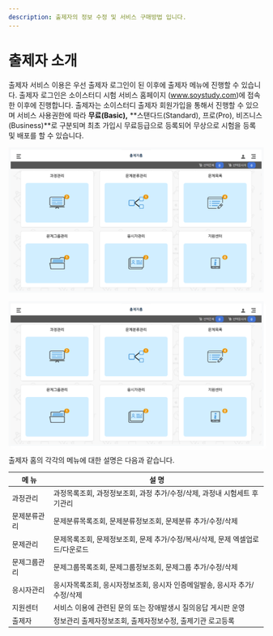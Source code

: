 ```yaml
---
description: 출제자의 정보 수정 및 서비스 구매방법 입니다.
---
```


# 출제자 소개

출제자 서비스 이용은 우선 출제자 로그인이 된 이후에 출제자 메뉴에 진행할 수 있습니다. 출제자 로그인은 소이스터디 시험 서비스 홈페이지 (www.soystudy.com)에 접속한 이후에 진행합니다. 출제자는 소이스터디 출제자 회원가입을 통해서 진행할 수 있으며 서비스 사용권한에 따라 **무료(Basic),** **스탠다드(Standard), 프로(Pro), 비즈니스(Business)**로 구분되며 최초 가입시 무료등급으로 등록되어 무상으로 시험을 등록 및 배포를 할 수 있습니다.

![](../.gitbook/assets/main.png)

<img src="../.gitbook/assets/main.png" style="box-shadow: 5px 5px 5px #fff;">

출제자 홈의 각각의 메뉴에 대한 설명은 다음과 같습니다.

| 메 뉴    | 설 명                                           |
| ------ | --------------------------------------------- |
| 과정관리   | 과정목록조회, 과정정보조회, 과정 추가/수정/삭제, 과정내 시험세트 후기관리    |
| 문제분류관리 | 문제분류목록조회, 문제분류정보조회, 문제분류 추가/수정/삭제             |
| 문제관리   | 문제목록조회, 문제정보조회, 문제 추가/수정/복사/삭제, 문제 엑셀업로드/다운로드 |
| 문제그룹관리 | 문제그룹목록조회, 문제그룹정보조회, 문제그룹 추가/수정/삭제             |
| 응시자관리  | 응시자목록조회, 응시자정보조회, 응시자 인증메일발송, 응시자 추가/수정/삭제    |
| 지원센터   | 서비스 이용에 관련된 문의 또는 장애발생시 질의응답 게시판 운영           |
| 출제자    | 정보관리 출제자정보조회, 출제자정보수정, 출제기관 로고등록              |
